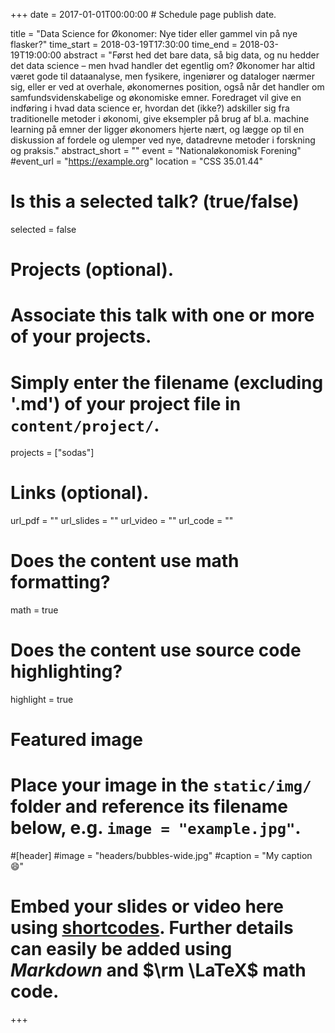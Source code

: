 +++
date = 2017-01-01T00:00:00  # Schedule page publish date.

title = "Data Science for Økonomer: Nye tider eller gammel vin på nye flasker?"
time_start = 2018-03-19T17:30:00
time_end = 2018-03-19T19:00:00
abstract = "Først hed det bare data, så big data, og nu hedder det data science – men hvad handler det egentlig om? Økonomer har altid været gode til dataanalyse, men fysikere, ingeniører og dataloger nærmer sig, eller er ved at overhale, økonomernes position, også når det handler om samfundsvidenskabelige og økonomiske emner. Foredraget vil give en indføring i hvad data science er, hvordan det (ikke?) adskiller sig fra traditionelle metoder i økonomi, give eksempler på brug af bl.a. machine learning på emner der ligger økonomers hjerte nært, og lægge op til en diskussion af fordele og ulemper ved nye, datadrevne metoder i forskning og praksis."
abstract_short = ""
event = "Nationaløkonomisk Forening"
#event_url = "https://example.org"
location = "CSS 35.01.44"

# Is this a selected talk? (true/false)
selected = false

# Projects (optional).
#   Associate this talk with one or more of your projects.
#   Simply enter the filename (excluding '.md') of your project file in `content/project/`.
projects = ["sodas"]

# Links (optional).
url_pdf = ""
url_slides = ""
url_video = ""
url_code = ""

# Does the content use math formatting?
math = true

# Does the content use source code highlighting?
highlight = true

# Featured image
# Place your image in the `static/img/` folder and reference its filename below, e.g. `image = "example.jpg"`.
#[header]
#image = "headers/bubbles-wide.jpg"
#caption = "My caption :smile:"

# Embed your slides or video here using [shortcodes](https://sourcethemes.com/academic/post/writing-markdown-latex/). Further details can easily be added using *Markdown* and $\rm \LaTeX$ math code.

+++
